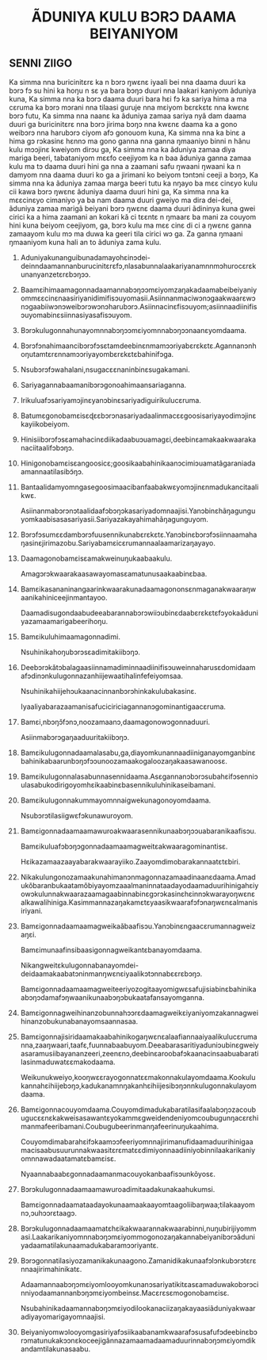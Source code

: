 <h1 align='center'>ÃDUNIYA KULU BƆRƆ DAAMA BEIYANIYOM</h1>
<h2>SENNI ZIIGO</h2>
<p>Ka simma nna buricinitɛrɛ ka n bɔrɔ ŋwɛnɛ iyaali bei nna daama duuri ka bɔrɔ fɔ su hini ka hoŋu n sɛ ya bara bɔŋɔ duuri nna laakari kaniyom ãduniya kuna,
Ka simma nna ka bɔrɔ daama duuri bara hɛi fɔ ka sariya hima a ma cɛruma ka bɔrɔ mɔrani nna tilaasi guruje nna mɛiyom bɛrɛkɛtɛ nna kwɛnɛ bɔrɔ futu,
Ka simma nna naanɛ ka ãduniya zamaa sariya nyâ dam daama duuri ga buricinitɛrɛ nna bɔrɔ jirima bɔŋɔ nna kwɛnɛ daama ka a gono weibɔrɔ nna harubɔrɔ ciyom afɔ gonouom kuna,
Ka simma nna ka binɛ a hima gɔ rɔkasinɛ hɛnnɔ ma gono ganna nna ganna ŋmaaniyo binni n hãnu kulu mɔɔjinɛ kweiyom dirɔu ga,
Ka simma nna ka ãduniya zamaa diya mariga beeri, tabataniyom mɛɛfo ceejiyom ka n baa ãduniya ganna zamaa kulu ma tɔ daama duuri hini ga nna a zaamani safu ŋwaani ŋwaani ka n damyom nna daama duuri ko ga a jirimani ko beiyom tɔntɔni ceeji a bɔŋɔ,
Ka simma nna ka ãduniya zamaa marga beeri tutu ka nŋayo ba mɛɛ cinɛyo kulu cii kawa bɔrɔ ŋwɛnɛ ãduniya daama duuri hini ga,
Ka simma nna ka mɛɛcinɛyo cimaniyo ya ba nam daama duuri gweiyo ma dira dei-dei,
ãduniya zamaa marigã beiyani bɔrɔ ŋwɛnɛ daama duuri ãdininya kuna gwei cirici ka a hima zaamani an kokari kǎ ci tɛɛntɛ n ŋmaarɛ ba mani za couyom hini kuna beiyom ceejiyom, ga, bɔrɔ kulu ma mɛɛ cinɛ di ci a ŋwɛnɛ ganna zamaayom kulu mɔ ma duwa ka geeri tila cirici wɔ ga. Za ganna ŋmaani ŋmaaniyom kuna hali an to ãduniya zama kulu.</p>
<ol>
  <li>
    <p>Aduniyakunanguibunadamayohɛinɔdei-deinndaamannanburucinitɛrɛfɔ,nlasabunnalaakariyanamnnmɔhurocɛrɛkunanyanzetɛrɛbɔŋɔɔ.</p>
  </li>
  <li>
    <p>Baamɛihimaamagonnadaamannabɔŋɔɔmɛiyomzaŋakadaamabeibeiyaniyommɛɛcinɛnaasiriyanidimifisɔuyomasii.Asiinnanmaciwɔnɔgaakwaarɛwɔnɔgaabiiwɔnɔweibɔrɔwɔnɔharubɔrɔ.Asiinnacinɛfisɔuyom;asiinnaadiinifisɔuyomabinɛsiinnasiyasafisɔuyom.</p>
  </li>
  <li>
    <p>Bɔrɔkulugonnahunayomnnabɔŋɔɔmɛiyomnnabɔŋɔɔnaanɛyomdaama.</p>
  </li>
  <li>
    <p>Bɔrɔfɔnahimaancibɔrɔfɔsɛtamdeebinɛnmamɔɔriyabɛrɛkɛtɛ.Agannanɔnhoŋutamtɛrɛnnamɔɔriyayombɛrɛkɛtɛbahinifɔga.</p>
  </li>
  <li>
    <p>Nsubɔrɔfɔwahalani,nsugacɛɛnaninbinɛsugakamani.</p>
  </li>
  <li>
    <p>Sariyagannabaamanibɔrɔgonoahimaansariaganna.</p>
  </li>
  <li>
    <p>Irikuluafɔsariyamɔjinɛyanɔbinɛsariyadiguirikulucɛruma.</p>
  </li>
  <li>
    <p>Batumɛgonobamɛisɛɖɛɛbɔrɔnasariyadaalinmacɛɛgoosisariyayodimɔjinɛkayiikobeiyom.</p>
  </li>
  <li>
    <p>Hinisiibɔrɔfɔsɛamahacinɛdiikadaabuɔuamagɛi,deebinɛamakaakwaarakanaciitaalifɔbɔŋɔ.</p>
  </li>
  <li>
    <p>Hinigonobamɛisɛangoosicɛ;goosikaabahinikaanɔcimiɔuamatãgaraniadaamannaatilasibɔ̃ŋɔ.</p>
  </li>
  <li>
    <p>Bantaalidamyomngasegoosimaacibanfaabakwɛyomɔjinɛnmadukancitaalikwɛ.</p>
    <p>Asiinanmabɔrɔnɔtaalidaafɔbɔŋɔkasariyadomnaajisi.Yanɔbinɛhãŋagunguyomkaabisasasariyasii.Sariyazakayahimahãŋagunguyom.</p>
  </li>
  <li>
    <p>Bɔrɔfɔsumɛɛdambɔrɔfuusennikunabɛrɛkɛtɛ.Yanɔbinɛbɔrɔfɔsiinnaamahaŋasinɛjirimazobu.Sariyabamɛicɛrumannaalaamarizaŋayayo.</p>
  </li>
  <li>
    <p>Daamagonobamɛisɛamakweinuŋukaabaakulu.</p>
    <p>Amagɔrɔkwaarakaasawayomasɛamatunusaakaabinɛbaa.</p>
  </li>
  <li>
    <p>Bamɛikasananinangaarinkwaarakunadaamagononsɛnmaganakwaaraŋwaanikahiniceejinmantayoo.</p>
    <p>Daamadisugondaabudeeabarannabɔrɔwiiɔubinɛdaabɛrɛkɛtɛfɔyokaãduniyazamaamarigabeerihoŋu.</p>
  </li>
  <li>
    <p>Bamɛikuluhimaamagonnadimi.</p>
    <p>Nsuhinikahoŋubɔrɔsɛadimitakiibɔŋɔ.</p>
  </li>
  <li>
    <p>Deebɔrɔkǎtɔbalagaasiinnamadiminnaadiinifisɔuweinnaharusɛdomidaamafɔdinɔnkulugonnazanhiijewaatihalinfefeiyomsaa.</p>
    <p>Nsuhinikahiijehɔukaanacinnanbɔrɔhinkakulubakasinɛ.</p>
    <p>Iyaaliyabarazaamanisafuciciriciagannanɔgominantigaacɛruma.</p>
  </li>
  <li>
    <p>Bamɛi,nbɔŋɔ̌fɔnɔ,noozamaanɔ,daamagonowɔgonnaduuri.</p>
    <p>Asiinmabɔrɔgaŋaaduuritakiibɔŋɔ.</p>
  </li>
  <li>
    <p>Bamɛikulugonnadaamalasabu,ga,diayomkunannaadiiniganayomganbinɛbahinikabaarunbɔŋɔfɔɔunoozamaakogaloozaŋakaasawanoosɛ.</p>
  </li>
  <li>
    <p>Bamɛikulugonnalasabunnasennidaama.Asɛgannanɔbɔrɔsubahɛifɔsenniɔulasabukodirigoyomhɛikaabinɛbasennikuluhinikaseibamani.</p>
  </li>
  <li>
    <p>Bamɛikulugonnakummayomnnaigwekunagonoyomdaama.</p>
    <p>Nsubɔrɔtilasiigwɛfɔkunawuroyom.</p>
  </li>
  <li>
    <p>Bamɛigonnadaamaamawuroakwaarasennikunaabɔŋɔɔuabaranikaafisɔu.</p>
    <p>Bamɛikuluafɔbɔŋɔgonnadaamaamagweitɛakwaaragominantisɛ.</p>
    <p>Hɛikazamaazaayabarakwaarayiiko.Zaayomdimobarakannaatɛtɛbiri.</p>
  </li>
  <li>
    <p>Nikakulungonozamaakunahimanɔnmagonnazamaadinaanɛdaama.Amadukǒbaranbukaatamǒbiyayomzaaalmaninnataadayodaamaduurihinigahɛiyowɔkulunnakwaarazaamagaabinnabinɛgɔrɔkasinɛhɛinnɔkwarayoŋwɛnɛalkawalihiniga.Kasimmannazaŋakamɛtɛyaasikwaarafɔfɔnaŋwɛnɛalmanisiriyani.</p>
  </li>
  <li>
    <p>Bamɛigonnadaamaamagweikaǎbaafisɔu.Yanɔbinɛngaacɛrumannagweizaŋɛi.</p>
    <p>Bamɛimunaafinsibaasigonnagweikantɛbanayomdaama.</p>
    <p>Nikangweitɛkulugonnabanayomdei-deidaamakaabatɔninmanŋwɛnɛiyaalikɔtɔnnabɛɛrɛbɔŋɔ.</p>
    <p>Bamɛigonnadaamaamagweiteeriyozogitaayomigwɛsafujisiabinɛbahinikaabɔŋɔdamafɔŋwaanikunaabɔŋɔbukaatafansayomganna.</p>
  </li>
  <li>
    <p>Bamɛigonnagweihinanzobunnahɔɔrɛdaamagweikɛiyaniyomzakannagweihinanzobukunabanayomsaannasaa.</p>
  </li>
  <li>
    <p>Bamɛigonnajisiridaamakaabahinikogaŋwɛnɛalaafiannaaiyaalikulucɛrumanna,zaaŋwaari,taafɛ,fuunnabaabuyom.Deeabarasaritiyaduniɔubinɛgweiyasaramusiibayananzeeri,zeenɛnɔ,deebinɛaroobafɔkaanacinsaabuabaratilasinmaduwatɛɛmakodaama.</p>
    <p>Weikunukweiyo,kooŋwɛɛrayogonnatɛɛmakonnakulayomdaama.Kookulukannahɛihiijebɔŋɔ,kadukanamnŋakanhɛihiijesibɔŋɔnnkulugonnakulayomdaama.</p>
  </li>
  <li>
    <p>Bamɛigonnacouyomdaama.Couyomdimadukabaratilasifaalabɔŋɔzacoubugucɛɛnɛkakweisasawantɛyokammɛgweidendeniyomcoubugunŋacɛrɛhimanmafeeribamani.Coubugubeerinmanŋafeerinuŋukaahima.</p>
    <p>Couyomdimabarahɛifɔkaamɔɔfeeriyomnnajirimanufidaamaduurihinigaamacisaabusuurunnakwaasitɛrɛmatɛɛdimiyonnaadiiniyobinnilaakarikaniyomnnawadaatamatɛbamɛisɛ.</p>
    <p>Nyaannabaabɛgonnadaamanmacouyokanbaafisɔunkõyosɛ.</p>
  </li>
  <li>
    <p>Bɔrɔkulugonnadaamaamawuroadimitaadakunakaahukumsi.</p>
    <p>Bamɛigonnadaamataadayokunaamaakaayomtaagoliibaŋwaa;tilakaayomnɔ,ɔuhɔɔrɛtaagɔ.</p>
  </li>
  <li>
    <p>Bɔrɔkulugonnadaamaamatɛhɛikakwaarannakwaarabinni,nuŋubirijiyommasi.Laakarikaniyomnnabɔŋɔmɛiyommogonozaŋakannabeiyanibɔrɔãduniyadaamatilakunaamadukabaramɔɔriyantɛ.</p>
  </li>
  <li>
    <p>Bɔrɔgonnatilasiyozamanikakunaagono.Zamanidikakunaafɔlɔnkubɔrɔtɛrɛnnaajirimahinikatɛ.</p>
    <p>Adaamannaabɔŋɔmɛiyomlooyomkunanɔsariyatikitɛasɛamaduwakobɔrɔcinniyodaamannanbɔŋɔmɛiyombeinsɛ.Macɛrɛsɛmogonobamɛisɛ.</p>
    <p>Nsubahinikadaamannabɔŋɔmɛiyodilookanaciizaŋakayaasiãduniyakwaaradiyayomarigayomnaajisi.</p>
  </li>
  <li>
    <p>Beiyaniyomwɔlooyomgasiriyafɔsiikaabanamkwaarafɔsusafufɔdeebinɛbɔrɔmatunukakɔɔnɛkoceejigãnnazamaamadaamaduurinnabɔŋɔmɛiyomdikandamtilakunasaabu.</p>
  </li>
</ol>